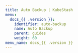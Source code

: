 ```yaml
---
title: Auto Backup | KubeStash
menu:
  docs_{{ .version }}:
    identifier: auto-backup
    name: Auto Backup
    parent: guides
    weight: 60
menu_name: docs_{{ .version }}
---
```

